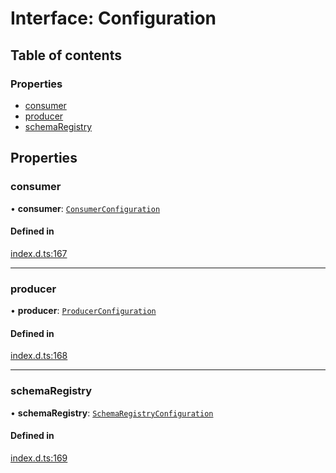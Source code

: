 # Interface: Configuration

## Table of contents

### Properties

- [consumer](Configuration.md#consumer)
- [producer](Configuration.md#producer)
- [schemaRegistry](Configuration.md#schemaregistry)

## Properties

### consumer

• **consumer**: [`ConsumerConfiguration`](ConsumerConfiguration.md)

#### Defined in

[index.d.ts:167](https://github.com/mostafa/xk6-kafka/blob/1eb698c/index.d.ts#L167)

___

### producer

• **producer**: [`ProducerConfiguration`](ProducerConfiguration.md)

#### Defined in

[index.d.ts:168](https://github.com/mostafa/xk6-kafka/blob/1eb698c/index.d.ts#L168)

___

### schemaRegistry

• **schemaRegistry**: [`SchemaRegistryConfiguration`](SchemaRegistryConfiguration.md)

#### Defined in

[index.d.ts:169](https://github.com/mostafa/xk6-kafka/blob/1eb698c/index.d.ts#L169)

